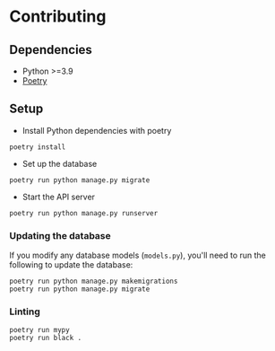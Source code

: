 # Contributing

## Dependencies
- Python >=3.9
- [Poetry](https://python-poetry.org/docs/master/#installing-with-the-official-installer)

## Setup
* Install Python dependencies with poetry
```shell
poetry install
```

- Set up the database
```shell
poetry run python manage.py migrate
```

- Start the API server
```shell
poetry run python manage.py runserver
```

### Updating the database

If you modify any database models (`models.py`), you'll need to run the following to update the database:
```shell
poetry run python manage.py makemigrations
poetry run python manage.py migrate
```

### Linting

```shell
poetry run mypy
poetry run black .
```
